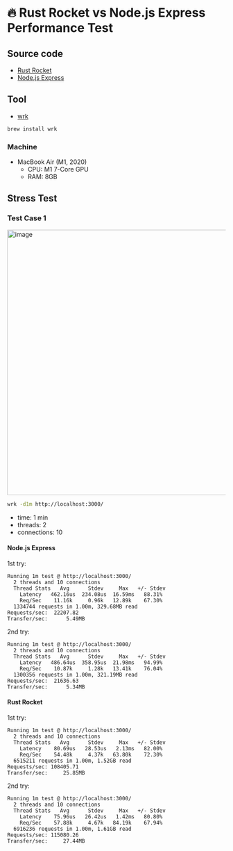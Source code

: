 # 🔥 Rust Rocket vs Node.js Express Performance Test

## Source code

- [Rust Rocket](./rust-rocket)
- [Node.js Express](./nodejs-express)

## Tool

- [wrk](https://github.com/wg/wrk)

```sh
brew install wrk
```

### Machine

- MacBook Air (M1, 2020)
  - CPU: M1 7-Core GPU
  - RAM: 8GB

## Stress Test

### Test Case 1

<img width="611" alt="image" src="https://user-images.githubusercontent.com/25793226/211211882-d88ae01d-a912-44d2-9974-0f919cf05a40.png">

```sh
wrk -d1m http://localhost:3000/
```

- time: 1 min
- threads: 2
- connections: 10

#### Node.js Express

1st try:

```
Running 1m test @ http://localhost:3000/
  2 threads and 10 connections
  Thread Stats   Avg      Stdev     Max   +/- Stdev
    Latency   462.16us  234.08us  16.59ms   88.31%
    Req/Sec    11.16k     0.96k   12.89k    67.30%
  1334744 requests in 1.00m, 329.68MB read
Requests/sec:  22207.82
Transfer/sec:      5.49MB
```

2nd try:

```
Running 1m test @ http://localhost:3000/
  2 threads and 10 connections
  Thread Stats   Avg      Stdev     Max   +/- Stdev
    Latency   486.64us  358.95us  21.98ms   94.99%
    Req/Sec    10.87k     1.28k   13.41k    76.04%
  1300356 requests in 1.00m, 321.19MB read
Requests/sec:  21636.63
Transfer/sec:      5.34MB
```

#### Rust Rocket

1st try:

```
Running 1m test @ http://localhost:3000/
  2 threads and 10 connections
  Thread Stats   Avg      Stdev     Max   +/- Stdev
    Latency    80.69us   28.53us   2.13ms   82.00%
    Req/Sec    54.48k     4.37k   63.80k    72.30%
  6515211 requests in 1.00m, 1.52GB read
Requests/sec: 108405.71
Transfer/sec:     25.85MB
```

2nd try:

```
Running 1m test @ http://localhost:3000/
  2 threads and 10 connections
  Thread Stats   Avg      Stdev     Max   +/- Stdev
    Latency    75.96us   26.42us   1.42ms   80.80%
    Req/Sec    57.88k     4.67k   84.19k    67.94%
  6916236 requests in 1.00m, 1.61GB read
Requests/sec: 115080.26
Transfer/sec:     27.44MB
```
